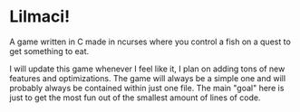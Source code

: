 # Lilmaci!
A game written in C made in ncurses where you control a fish on a quest to get something to eat.

I will update this game whenever I feel like it, I plan on adding tons of new features and optimizations.
The game will always be a simple one and will probably always be contained within just one file.
The main "goal" here is just to get the most fun out of the smallest amount of lines of code.
